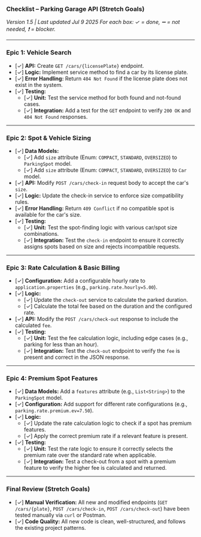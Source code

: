 ### **Checklist – Parking Garage API (Stretch Goals)**
*Version 1.5 | Last updated Jul 9 2025*
_For each box: ✓ = done, ➖ = not needed, ❗ = blocker._

---

### **Epic 1: Vehicle Search**
- [✓] **API:** Create `GET /cars/{licensePlate}` endpoint.
- [✓] **Logic:** Implement service method to find a car by its license plate.
- [✓] **Error Handling:** Return `404 Not Found` if the license plate does not exist in the system.
- [✓] **Testing:**
    - [✓] **Unit:** Test the service method for both found and not-found cases.
    - [✓] **Integration:** Add a test for the `GET` endpoint to verify `200 OK` and `404 Not Found` responses.

---

### **Epic 2: Spot & Vehicle Sizing**
- [✓] **Data Models:**
    - [✓] Add `size` attribute (Enum: `COMPACT`, `STANDARD`, `OVERSIZED`) to `ParkingSpot` model.
    - [✓] Add `size` attribute (Enum: `COMPACT`, `STANDARD`, `OVERSIZED`) to `Car` model.
- [✓] **API:** Modify `POST /cars/check-in` request body to accept the car's `size`.
- [✓] **Logic:** Update the check-in service to enforce size compatibility rules.
- [✓] **Error Handling:** Return `409 Conflict` if no compatible spot is available for the car's size.
- [✓] **Testing:**
    - [✓] **Unit:** Test the spot-finding logic with various car/spot size combinations.
    - [✓] **Integration:** Test the `check-in` endpoint to ensure it correctly assigns spots based on size and rejects incompatible requests.

---

### **Epic 3: Rate Calculation & Basic Billing**
- [✓] **Configuration:** Add a configurable hourly rate to `application.properties` (e.g., `parking.rate.hourly=5.00`).
- [✓] **Logic:**
    - [✓] Update the `check-out` service to calculate the parked duration.
    - [✓] Calculate the total fee based on the duration and the configured rate.
- [✓] **API:** Modify the `POST /cars/check-out` response to include the calculated `fee`.
- [✓] **Testing:**
    - [✓] **Unit:** Test the fee calculation logic, including edge cases (e.g., parking for less than an hour).
    - [✓] **Integration:** Test the `check-out` endpoint to verify the `fee` is present and correct in the JSON response.

---

### **Epic 4: Premium Spot Features**
- [✓] **Data Models:** Add a `features` attribute (e.g., `List<String>`) to the `ParkingSpot` model.
- [✓] **Configuration:** Add support for different rate configurations (e.g., `parking.rate.premium.ev=7.50`).
- [✓] **Logic:**
    - [✓] Update the rate calculation logic to check if a spot has premium features.
    - [✓] Apply the correct premium rate if a relevant feature is present.
- [✓] **Testing:**
    - [✓] **Unit:** Test the rate logic to ensure it correctly selects the premium rate over the standard rate when applicable.
    - [✓] **Integration:** Test a check-out from a spot with a premium feature to verify the higher fee is calculated and returned.

---

### **Final Review (Stretch Goals)**
- [✓] **Manual Verification:** All new and modified endpoints (`GET /cars/{plate}`, `POST /cars/check-in`, `POST /cars/check-out`) have been tested manually via `curl` or Postman.
- [✓] **Code Quality:** All new code is clean, well-structured, and follows the existing project patterns.
```

